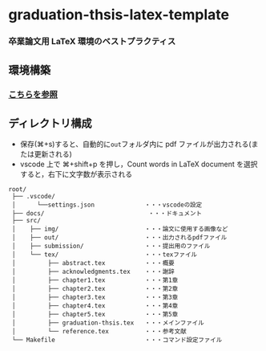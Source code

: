 # graduation-thsis-latex-template

### 卒業論文用 LaTeX 環境のベストプラクティス

## 環境構築

### [こちらを参照](docs/build_enviroment.md)

## ディレクトリ構成

- 保存(⌘+s)すると、自動的に`out`フォルダ内に pdf ファイルが出力される(または更新される)
- vscode 上で ⌘+shift+p を押し，Count words in LaTeX document を選択すると，右下に文字数が表示される

```
root/
 ├── .vscode/
 │      └──settings.json              ・・・vscodeの設定
 ├── docs/                             ・・・ドキュメント
 ├── src/
 │    ├── img/                        ・・・論文に使用する画像など
 │    ├── out/                        ・・・出力されるpdfファイル
 │    ├── submission/                 ・・・提出用のファイル
 │    └── tex/                        ・・・texファイル
 │         ├── abstract.tex           ・・・概要
 │         ├── acknowledgments.tex    ・・・謝辞
 │         ├── chapter1.tex           ・・・第1章
 │         ├── chapter2.tex           ・・・第2章
 │         ├── chapter3.tex           ・・・第3章
 │         ├── chapter4.tex           ・・・第4章
 │         ├── chapter5.tex           ・・・第5章
 │         ├── graduation-thsis.tex   ・・・メインファイル
 │         └── reference.tex          ・・・参考文献
 └── Makefile                         ・・・コマンド設定ファイル
```

